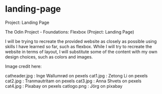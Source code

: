 # landing-page
Project: Landing Page

The Odin Project - Foundations: Flexbox (Project: Landing Page)

I will be trying to recreate the provided website as closely as possible using skills I have learned so far, such as flexbox.  While I will try to recreate the website in terms of layout, I will substitute some of the content with my own design choices, such as colors and images.

Image credit here:

catheader.jpg : Inge Wallumrød on pexels
cat1.jpg : Zetong Li on pexels
cat2.jpg : Tranmautritam on pexels
cat3.jpg : Anna Shvets on pexels
cat4.jpg : Pixabay on pexels
catlogo.png : Jörg on pixabay
